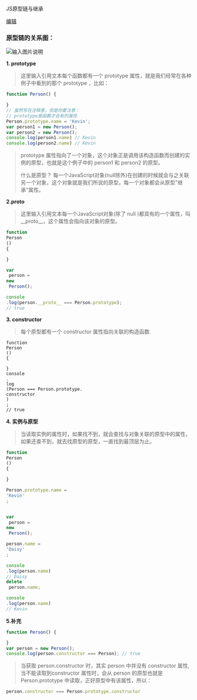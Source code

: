 JS原型链与继承

[编辑](https://gitee.com/zhouxianfei/zhouxf.front.doc/wikis/JS原型链与继承?parent=JavaScript高级语法)

### 原型链的关系图：

![](https://images.gitee.com/uploads/images/2018/1130/192415_8e30712f_1422543.png "输入图片说明")

**1. prototype**

> 这里输入引用文本每个函数都有一个 prototype 属性，就是我们经常在各种例子中看到的那个 prototype ，比如：

```js
function Person() {

}
// 虽然写在注释里，但是你要注意：
// prototype是函数才会有的属性
Person.prototype.name = 'Kevin';
var person1 = new Person();
var person2 = new Person();
console.log(person1.name) // Kevin
console.log(person2.name) // Kevin
```

> prototype 属性指向了一个对象，这个对象正是调用该构造函数而创建的实例的原型，也就是这个例子中的 person1 和 person2 的原型。
>
> 什么是原型？ 每一个JavaScript对象\(null除外\)在创建的时候就会与之关联另一个对象，这个对象就是我们所说的原型，每一个对象都会从原型"继承"属性。

**2.proto**

> 这里输入引用文本每一个JavaScript对象\(除了 null \)都具有的一个属性，叫\_\_proto\_\_，这个属性会指向该对象的原型。

```js
function
Person
()
{

}

var
 person = 
new
 Person();

console
.log(person.__proto__ === Person.prototype); 
// true
```

**3. constructor**

> 每个原型都有一个 constructor 属性指向关联的构造函数.

```
function
Person
()
{

}
console
.
log
(Person === Person.prototype.
constructor
)
;
// true
```

**4. 实例与原型**

> 当读取实例的属性时，如果找不到，就会查找与对象关联的原型中的属性，如果还查不到，就去找原型的原型，一直找到最顶层为止。

```js
function
Person
()
{

}

Person.prototype.name = 
'Kevin'
;


var
 person = 
new
 Person();

person.name = 
'Daisy'
;

console
.log(person.name) 
// Daisy
delete
 person.name;

console
.log(person.name) 
// Kevin
```

**5.补充**

```js
function Person() {

}
var person = new Person();
console.log(person.constructor === Person); // true
```

> 当获取 person.constructor 时，其实 person 中并没有 constructor 属性,当不能读取到constructor 属性时，会从 person 的原型也就是 Person.prototype 中读取，正好原型中有该属性，所以：

```js
person.constructor === Person.prototype.constructor
```



